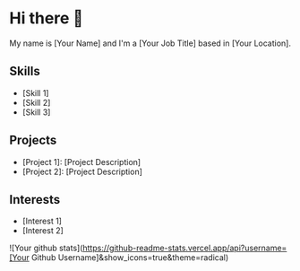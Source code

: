 # Hi there 👋

My name is [Your Name] and I'm a [Your Job Title] based in [Your Location].

## Skills
- [Skill 1]
- [Skill 2]
- [Skill 3]

## Projects
- [Project 1]: [Project Description]
- [Project 2]: [Project Description]

## Interests
- [Interest 1]
- [Interest 2]

![Your github stats](https://github-readme-stats.vercel.app/api?username=[Your Github Username]&show_icons=true&theme=radical)
